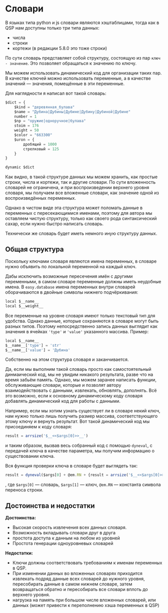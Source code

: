 # Словари

В языках типа python и js словари являются хэштаблицами, тогда как в QSP нам доступны только три типа данных:

- числа
- строки
- кортежи (в редакции 5.8.0 это тоже строки)

По сути словарь представляет собой структуру, состоящую из пар `ключ - значение`. Это позволяет обращаться к значению по ключу.

Мы можем использовать динамический код для организации таких пар. В качестве ключей можно использовать переменные, а в качестве значений — значения, помещённые в эти переменные.

Для наглядности я написал вот такой словарь:

```js
$dict = {
	$kind = "деревянная_булава"
	$name = "Дубина|Дубины|Дубине|Дубину|Дубиной|Дубине"
	number = 1
	$np = "оружие|одноручное|булава"
	stoim = 176
	weight = 50
	$color = "663300"
	$uron = {
		дробящий = 1000
		стрелковый = 125
	}
}

dynamic $dict
```

Как видно, в такой структуре данных мы можем хранить, как простые строки, числа и кортежи, так и другие словари. По сути вложенность словарей не ограничена, и при воспроизведении верхнего уровня словаря, мы получаем все вложенные словари, как значение одной из воспроизведённых переменных.

Однако в чистом виде эта структура может поломать данные в переменных с пересекающимися именами, поэтому для автора мы оставляем чистую структуру, только как своего рода синтаксический сахар, если нужно быстро написать словарь.

Технически же словарь будет иметь немного иную структуру данных.

## Общая структура

Поскольку ключами словаря являются имена переменных, в словаре нужно объявить по локальной переменной на каждый ключ.

Дабы исключить возможные пересечения имён с другими переменными, в самом словаре переменные должны иметь неудобные имена. В `easy.database` имена переменных внутри словарей оборачиваются в двойные символы нижнего подчёркивания:

```js
local $__name__
local $__weight__
```

Все переменные на уровне словаря имеют только текстовый тип для удобства. Однако данные, которые сохраняются в словаре могут быть разных типов. Поэтому непосредственно запись данных выглядит как значения в ячейках `'type'` и `'value'` указанного массива. Пример:

```js
local $__name__
$__name__['type'] = 'str'
$__name__['value'] = 'Дубина'
```

Cобственно на этом структура словаря и заканчивается.

Да, если мы выполним такой словарь просто как самостоятельный динмаический код, мы не увидим никакого результата, разве что на время забьём память. Однако, мы можем заранее написать функции, обслуживающие словари, которые и позволят автору взаимодействовать с данными, извлекать, обновлять, дополнять. Всё это возможно, если к основному динамическому коду словаря добавлять динамический код для работы с данными.

Например, если мы хотим узнать существует ли в словаре некий ключ, нам нужно только лишь получить размер массива, соответствующего этому ключу и вернуть результат. Вот такой динамический код мы присоединяем к коду словаря:

```js
result = arrsize('$__<<$args[0]>>__')
```

и таким образом, вызвав весь собранный код с помощью `dyneval`, с передачей ключа в качестве параметра, мы получим информацию о существовании ключа.

Вся функция проверки ключа в словаре будет выглядеть так:

```js
result = dyneval($args[0] + @em.RN + {result = arrsize('$__<<$args[0]>>__')}, $args[1])
```

, где `$args[0]` — словарь, `$args[1]` — ключ, `@em.RN` — константа символа переноса строки.

## Достоинства и недостатки

**Достоинства:**
+ Высокая скорость извлечения всех данных словаря.
+ Возможность вкладывать словари друг в друга
+ простота доступа к данным на любом из уровней
+ Простота генерации одноуровневых словарей

**Недостатки:**
- Ключи должны соответствовать требованиям к именам переменных в QSP.
- При изменении данных во вложенных словарях приходится извлекать подряд данные всех словарей до нужного уровня, пересобирать данные в самом нижнем словаре, затем возвращаться обратно и пересобирать все словари вплоть до верхнего уровня.
- нагрузка на память при большом числе вложенных словарей, или данных (может привести к переполнению хэша переменных в QSP)